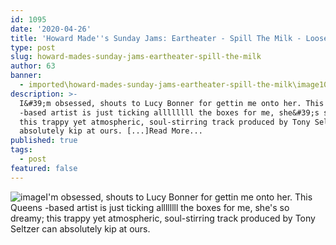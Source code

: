 ```yaml
---
id: 1095
date: '2020-04-26'
title: 'Howard Made''s Sunday Jams: Eartheater - Spill The Milk - Loose Lips'
type: post
slug: howard-mades-sunday-jams-eartheater-spill-the-milk
author: 63
banner:
  - imported\howard-mades-sunday-jams-eartheater-spill-the-milk\image1095.jpeg
description: >-
  I&#39;m obsessed, shouts to Lucy Bonner for gettin me onto her. This Queens
  -based artist is just ticking allllllll the boxes for me, she&#39;s so dreamy;
  this trappy yet atmospheric, soul-stirring track produced by Tony Seltzer can
  absolutely kip at ours. [...]Read More...
published: true
tags:
  - post
featured: false
---
```

![image](../imported\howard-mades-sunday-jams-eartheater-spill-the-milk\image1095.jpeg)I'm obsessed, shouts to Lucy Bonner for gettin me onto her. This Queens -based artist is just ticking allllllll the boxes for me, she's so dreamy; this trappy yet atmospheric, soul-stirring track produced by Tony Seltzer can absolutely kip at ours.